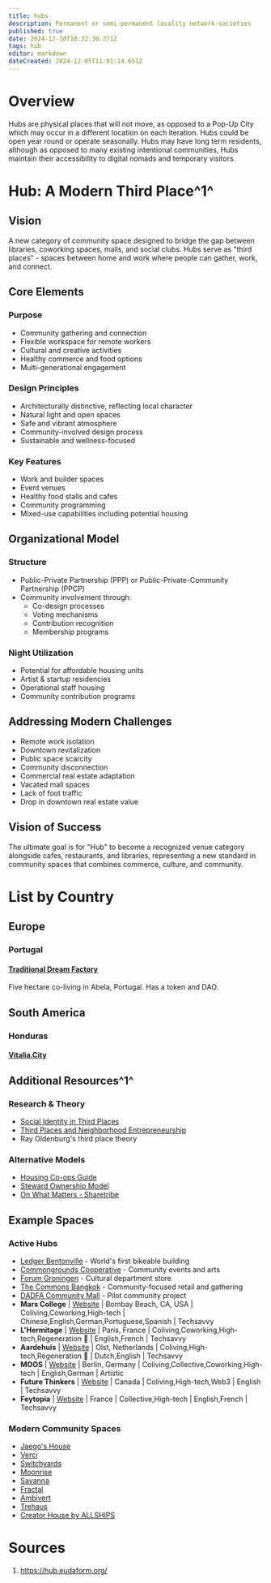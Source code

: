```yaml
---
title: hubs
description: Permanent or semi-permanent locality network-societies
published: true
date: 2024-12-10T18:32:30.271Z
tags: hub
editor: markdown
dateCreated: 2024-12-05T11:01:14.651Z
---
```


# Overview
Hubs are physical places that will not move, as opposed to a Pop-Up City which may occur in a different location on each iteration. Hubs could be open year round or operate seasonally. Hubs may have long term residents, although as opposed to many existing intentional communities, Hubs  maintain their accessibility to digital nomads and temporary visitors.

# Hub: A Modern Third Place^1^

## Vision
A new category of community space designed to bridge the gap between libraries, coworking spaces, malls, and social clubs. Hubs serve as "third places" - spaces between home and work where people can gather, work, and connect.

## Core Elements

### Purpose
- Community gathering and connection
- Flexible workspace for remote workers
- Cultural and creative activities
- Healthy commerce and food options
- Multi-generational engagement

### Design Principles
- Architecturally distinctive, reflecting local character
- Natural light and open spaces
- Safe and vibrant atmosphere
- Community-involved design process
- Sustainable and wellness-focused

### Key Features
- Work and builder spaces
- Event venues
- Healthy food stalls and cafes
- Community programming
- Mixed-use capabilities including potential housing

## Organizational Model

### Structure
- Public-Private Partnership (PPP) or Public-Private-Community Partnership (PPCP)
- Community involvement through:
  - Co-design processes
  - Voting mechanisms
  - Contribution recognition
  - Membership programs

### Night Utilization
- Potential for affordable housing units
- Artist & startup residencies
- Operational staff housing
- Community contribution programs

## Addressing Modern Challenges
- Remote work isolation
- Downtown revitalization
- Public space scarcity
- Community disconnection
- Commercial real estate adaptation
- Vacated mall spaces
- Lack of foot traffic
- Drop in downtown real estate value



## Vision of Success
The ultimate goal is for "Hub" to become a recognized venue category alongside cafes, restaurants, and libraries, representing a new standard in community spaces that combines commerce, culture, and community.

# List by Country

## Europe

### Portugal

#### [Traditional Dream Factory](/Network-Societies/Hubs/TDF)
Five hectare co-living in Abela, Portugal. Has a token and DAO.

## South America

### Honduras

#### [Vitalia.City](/Network-Societies/Hubs/Vitalia-City)

## Additional Resources^1^

### Research & Theory
- [Social Identity in Third Places](https://journals.sagepub.com/doi/full/10.1177/0733464820975422)
- [Third Places and Neighborhood Entrepreneurship](https://www.nber.org/papers/w17000)
- Ray Oldenburg's third place theory

### Alternative Models
- [Housing Co-ops Guide](https://cccd.coop/co-op-info/co-op-types/housing-co-ops)
- [Steward Ownership Model](https://medium.com/bettersharing/steward-ownership-is-capitalism-2-0-76a1c50a6d88)
- [On What Matters - Sharetribe](https://www.sharetribe.com/balanced/on-what-matters/)

## Example Spaces

### Active Hubs
- [Ledger Bentonville](https://ledgerbentonville.com/) - World's first bikeable building
- [Commongrounds Cooperative](https://www.commongrounds.coop/) - Community events and arts
- [Forum Groningen](https://www.designboom.com/architecture/nl-architects-forum-groningen-netherlands/) - Cultural department store
- [The Commons Bangkok](https://www.thecommonsbkk.com/) - Community-focused retail and gathering
- [DADFA Community Mall](https://www.archdaily.com/901661/dadfa-community-mall-m-space) - Pilot community project
- **Mars College** | [Website](https://mars.college/) | Bombay Beach, CA, USA | Coliving,Coworking,High-tech | Chinese,English,German,Portuguese,Spanish | Techsavvy
- **L'Hermitage** | [Website](https://www.hermitagelelab.com/) | Paris, France | Coliving,Coworking,High-tech,Regeneration 🌱 | English,French | Techsavvy
- **Aardehuis** | [Website](https://imgur.com/gallery/KbPrjkp) | Olst, Netherlands | Coliving,High-tech,Regeneration 🌱 | Dutch,English | Techsavvy
- **MOOS** | [Website](https://moos.space/about/) | Berlin, Germany | Coliving,Collective,Coworking,High-tech | English,German | Artistic
- **Future Thinkers** | [Website](https://futurethinkers.org/) | Canada | Coliving,High-tech,Web3 | English | Techsavvy
- **Feytopia** | [Website](https://feytopia.com/) | France | Collective,High-tech | English,French | Techsavvy

### Modern Community Spaces
- [Jaego's House](https://www.jaegoshouse.co.uk/)
- [Verci](https://www.verci.com/)
- [Switchyards](https://switchyards.com/)
- [Moonrise](https://www.moonrise.com/)
- [Savanna](https://www.mysavanna.co/)
- [Fractal](https://fractalnyc.com/)
- [Ambivert](https://www.ambivert.me/)
- [Trehaus](https://www.trehaus.co/flagship-singapore/)
- [Creator House by ALLSHIPS](https://allships.co/creator-house)

# Sources
1. https://hub.eudaform.org/